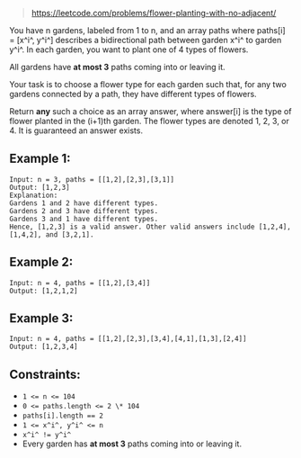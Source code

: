> https://leetcode.com/problems/flower-planting-with-no-adjacent/

You have n gardens, labeled from 1 to n, and an array paths where paths[i] = [x^i^, y^i^] describes a bidirectional path between garden x^i^ to garden y^i^. In each garden, you want to plant one of 4 types of flowers.

All gardens have **at most 3** paths coming into or leaving it.

Your task is to choose a flower type for each garden such that, for any two gardens connected by a path, they have different types of flowers.

Return **any** such a choice as an array answer, where answer[i] is the type of flower planted in the (i+1)th garden. The flower types are denoted 1, 2, 3, or 4. It is guaranteed an answer exists.

## Example 1:

```X
Input: n = 3, paths = [[1,2],[2,3],[3,1]]
Output: [1,2,3]
Explanation:
Gardens 1 and 2 have different types.
Gardens 2 and 3 have different types.
Gardens 3 and 1 have different types.
Hence, [1,2,3] is a valid answer. Other valid answers include [1,2,4], [1,4,2], and [3,2,1].
```

## Example 2:

```
Input: n = 4, paths = [[1,2],[3,4]]
Output: [1,2,1,2]
```

## Example 3:

```
Input: n = 4, paths = [[1,2],[2,3],[3,4],[4,1],[1,3],[2,4]]
Output: [1,2,3,4]
```

## Constraints:

- `1 <= n <= 104`
- `0 <= paths.length <= 2 \* 104`
- `paths[i].length == 2`
- <code>1 <= x^i^, y^i^ <= n</code>
- <code>x^i^ != y^i^</code>
- Every garden has **at most 3** paths coming into or leaving it.
